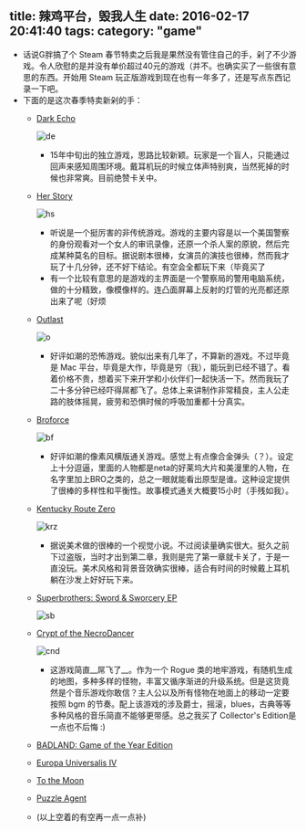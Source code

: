 title: 辣鸡平台，毁我人生
date: 2016-02-17 20:41:40
tags:
category: "game"
---
- 话说G胖搞了个 Steam 春节特卖之后我是果然没有管住自己的手，剁了不少游戏。令人欣慰的是并没有单价超过40元的游戏（并不。也确实买了一些很有意思的东西。开始用 Steam 玩正版游戏到现在也有一年多了，还是写点东西记录一下吧。
- 下面的是这次春季特卖新剁的手：
    - [Dark Echo](http://store.steampowered.com/app/368650/)
        
        ![de](http://cdn.akamai.steamstatic.com/steam/apps/368650/header.jpg?t=1448577884)
        - 15年中旬出的独立游戏，思路比较新颖。玩家是一个盲人，只能通过回声来感知周围环境。戴耳机玩的时候立体声特别爽，当然死掉的时候也非常爽。目前绝赞卡关中。
    - [Her Story](http://store.steampowered.com/app/368370/)
        
        ![hs](http://cdn.akamai.steamstatic.com/steam/apps/368370/header.jpg?t=1447373881)
        - 听说是一个挺厉害的非传统游戏。游戏的主要内容是以一个美国警察的身份观看对一个女人的审讯录像，还原一个杀人案的原貌，然后完成某种莫名的目标。据说剧本很棒，女演员的演技也很棒，然而我才玩了十几分钟，还不好下结论。有空会全都玩下来（毕竟买了
        - 有一个比较有意思的是游戏的主界面是一个警察局的警用电脑系统，做的十分精致，像模像样的。连凸面屏幕上反射的灯管的光亮都还原出来了呢（好烦
    - [Outlast](http://store.steampowered.com/app/238320/)
    
        ![o](http://cdn.akamai.steamstatic.com/steam/apps/238320/header.jpg?t=1447357854)
        - 好评如潮的恐怖游戏。貌似出来有几年了，不算新的游戏。不过毕竟是 Mac 平台，毕竟是大作，毕竟是穷（我），能玩到已经不错了。看着价格不贵，想着买下来开学和小伙伴们一起快活一下。然而我玩了二十多分钟已经吓得屌都飞了。总体上来讲制作非常精良，主人公走路的肢体摇晃，疲劳和恐惧时候的呼吸加重都十分真实。
    - [Broforce](http://store.steampowered.com/app/274190/)
    
        ![bf](http://cdn.akamai.steamstatic.com/steam/apps/274190/header.jpg?t=1448657411)
        - 好评如潮的像素风横版通关游戏。感觉上有点像合金弹头（？）。设定上十分逗逼，里面的人物都是neta的好莱坞大片和美漫里的人物，在名字里加上BRO之类的，总之一眼就能看出原型是谁。这种设定提供了很棒的多样性和平衡性。故事模式通关大概要15小时（手残如我）。
    - [Kentucky Route Zero](http://store.steampowered.com/app/231200/)
    
        ![krz](http://cdn.akamai.steamstatic.com/steam/apps/231200/header.jpg?t=1447357356)
        - 据说美术做的很棒的一个视觉小说。不过阅读量确实很大。挺久之前下过盗版，当时才出到第二章，我则是完了第一章就卡关了，于是一直没玩。美术风格和背景音效确实很棒，适合有时间的时候戴上耳机躺在沙发上好好玩下来。
    - [Superbrothers: Sword & Sworcery EP](http://store.steampowered.com/app/204060/)
    
        ![sb](http://cdn.akamai.steamstatic.com/steam/apps/204060/header.jpg?t=1447355095)
    - [Crypt of the NecroDancer](http://store.steampowered.com/app/247080/)
    
        ![cnd](http://cdn.akamai.steamstatic.com/steam/apps/247080/header.jpg?t=1455553168)
        - 这游戏简直__屌飞了__。作为一个 Rogue 类的地牢游戏，有随机生成的地图，多种多样的怪物，丰富又循序渐进的升级系统。但是这货竟然是个音乐游戏你敢信？主人公以及所有怪物在地面上的移动一定要按照 bgm 的节奏。配上该游戏的涉及爵士，摇滚，blues，古典等等多种风格的音乐简直不能够更带感。总之我买了 Collector's Edition是一点也不后悔 :)
    - [BADLAND: Game of the Year Edition](http://store.steampowered.com/app/269670/)
    - [Europa Universalis IV](http://store.steampowered.com/app/236850/)
    - [To the Moon](http://store.steampowered.com/app/206440/)
    - [Puzzle Agent](http://store.steampowered.com/app/31270/)
    - (以上空着的有空再一点一点补)
